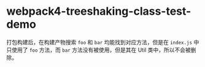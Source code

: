 # webpack4-treeshaking-class-test-demo

打包构建后，在构建产物搜索 `foo` 和 `bar` 均能找到对应方法，但是在 `index.js` 中只使用了 `foo` 方法，而 `bar` 方法没有被使用，但是其在 Util 类中，所以不会被删除。